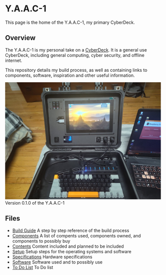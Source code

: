 <!-- ======================================== yaac1index.md Start ======================================== -->


<!-- ------------------------------ Intro Start ------------------------------ -->

# Y.A.A.C-1

This page is the home of the Y.A.A.C-1, my primary CyberDeck.

<!-- ------------------------------ Intro End ------------------------------ -->


<!-- ------------------------------ Overview Start ------------------------------ -->

## Overview

The Y.A.A.C-1 is my personal take on a [CyberDeck](https://www.reddit.com/r/CyberDeck/).  It is a general use CyberDeck, including general computing, cyber security, and offline internet.

This repository details my build process, as well as containing links to components, software, inspiration and other useful information.

![CyberDeck v0.1.0](../../images/cyberdeck/cyberdeck-3-v0-1-0.jpg)
Version 0.1.0 of the Y.A.A.C-1

<!-- ------------------------------ Overview End ------------------------------ -->


<!-- ------------------------------ Files Start ------------------------------ -->

## Files

* [Build Guide](yaac1build.md) A step by step reference of the build process
* [Components](yaac1components.md) A list of compents used, components owned, and components to possibly buy
* [Contents](yaac1content.md) Content included and planned to be included
* [Setup](yaac1setup.md) Setup steps for the operating systems and software
* [Specifications](yaac1specs.md) Hardware specifications
* [Software](yaac1software.md) Software used and to possibly use
* [To Do List](yaac1todo.md) To Do list

<!-- ------------------------------ Files End ------------------------------ -->


<!-- ------------------------------ Outro Start ------------------------------ -->

<!-- ------------------------------ Outro End ------------------------------ -->



<!-- ======================================== yaac1index.md End ======================================== -->
